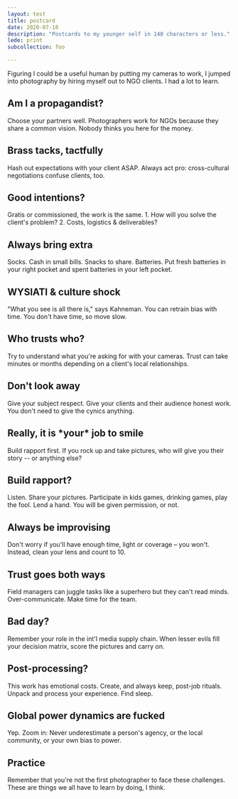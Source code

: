 ```yaml
---
layout: test
title: postcard
date: 2020-07-10
description: "Postcards to my younger self in 140 characters or less."
lede: print
subcollection: foo

---
```



Figuring I could be a useful human by putting my cameras to work, I jumped into photography by hiring myself out to NGO clients. I had a lot to learn.



## Am I a propagandist?

Choose your partners well. Photographers work for NGOs because they share a common vision. Nobody thinks you here for the money.



## Brass tacks, tactfully

Hash out expectations with your client ASAP. Always act pro: cross-cultural negotiations confuse clients, too.



## Good intentions?

Gratis or commissioned, the work is the same. 1. How will you solve the client's problem? 2. Costs, logistics & deliverables?



## Always bring extra

Socks. Cash in small bills. Snacks to share. Batteries. Put fresh batteries in your right pocket and spent batteries in your left pocket.



## WYSIATI & culture shock

"What you see is all there is," says Kahneman. You can retrain bias with time. You don't have time, so move slow.



## Who trusts who?

Try to understand what you're asking for with your cameras. Trust can take minutes or months depending on a client's local relationships.



## Don't look away

Give your subject respect. Give your clients and their audience honest work. You don't need to give the cynics anything.



## Really, it is \*your\* job to smile

Build rapport first. If you rock up and take pictures, who will give you their story -- or anything else?



## Build rapport?

Listen. Share your pictures. Participate in kids games, drinking games, play the fool. Lend a hand. You will be given permission, or not.



## Always be improvising

Don't worry if you'll have enough time, light or coverage – you won't. Instead, clean your lens and count to 10.



## Trust goes both ways

Field managers can juggle tasks like a superhero but they can't read minds. Over-communicate. Make time for the team.



## Bad day?

Remember your role in the int'l media supply chain. When lesser evils fill your decision matrix, score the pictures and carry on.



## Post-processing?

This work has emotional costs. Create, and always keep, post-job rituals. Unpack and process your experience. Find sleep.



## Global power dynamics are fucked

Yep. Zoom in: Never underestimate a person's agency, or the local community, or your own bias to power.



## Practice

Remember that you're not the first photographer to face these challenges. These are things we all have to learn by doing, I think.
